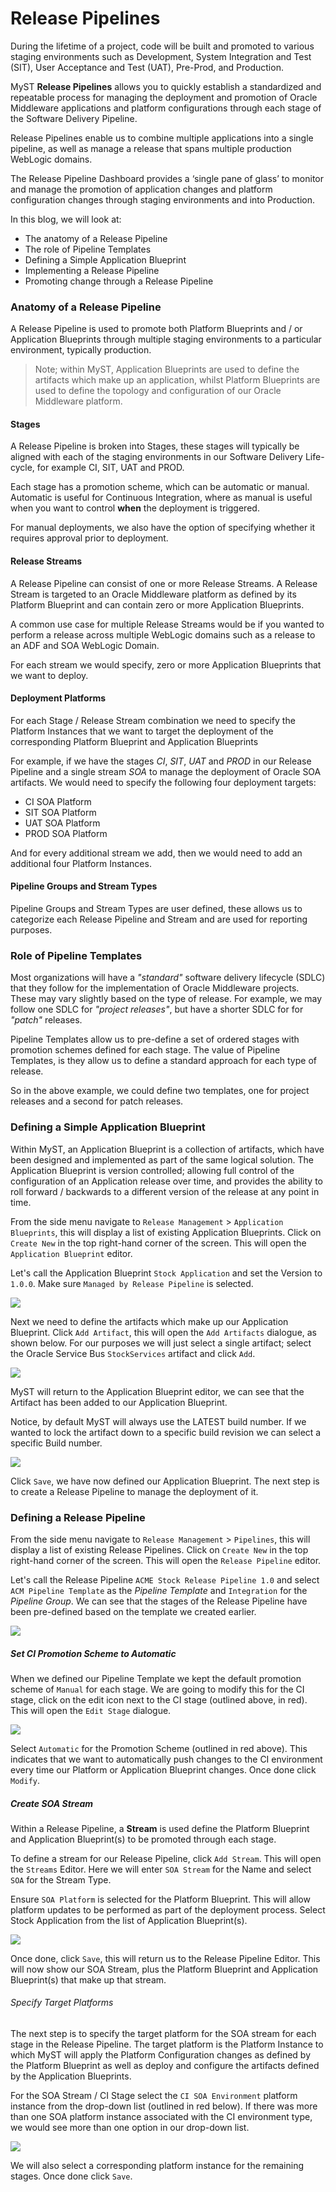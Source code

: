 # Release Pipelines
During the lifetime of a project, code will be built and promoted to various staging environments such as Development, System Integration and Test (SIT), User Acceptance and Test (UAT), Pre-Prod, and Production.

MyST **Release Pipelines** allows you to quickly establish a standardized and repeatable process for managing the deployment and promotion of Oracle Middleware applications and platform configurations through each stage of the Software Delivery Pipeline.

Release Pipelines enable us to combine multiple applications into a single pipeline, as well as manage a release that spans multiple production WebLogic domains.

The Release Pipeline Dashboard provides a ‘single pane of glass’ to monitor and manage the promotion of application changes and platform configuration changes through staging environments and into Production.

In this blog, we will look at:

* The anatomy of a Release Pipeline
* The role of Pipeline Templates
* Defining a Simple Application Blueprint
* Implementing a Release Pipeline
* Promoting change through a Release Pipeline

### Anatomy of a Release Pipeline
A Release Pipeline is used to promote both Platform Blueprints and / or Application Blueprints through multiple staging environments to a particular environment, typically production.

> Note; within MyST, Application Blueprints are used to define the artifacts which make up an application, whilst Platform Blueprints are used to define the topology and configuration of our Oracle Middleware platform.

#### Stages
A Release Pipeline is broken into Stages, these stages will typically be aligned with each of the staging environments in our Software Delivery Life-cycle, for example CI, SIT, UAT and PROD.

Each stage has a promotion scheme, which can be automatic or manual. Automatic is useful for Continuous Integration, where as manual is useful when you want to control **when** the deployment is triggered. 

For manual deployments, we also have the option of specifying whether it requires approval prior to deployment.

#### Release Streams
A Release Pipeline can consist of one or more Release Streams. A Release Stream is targeted to an Oracle Middleware platform as defined by its Platform Blueprint and can contain zero or more Application Blueprints. 

A common use case for multiple Release Streams would be if you wanted to perform a release across multiple WebLogic domains such as a release to an ADF and SOA WebLogic Domain.

For each stream we would specify, zero or more Application Blueprints that we want to deploy.

#### Deployment Platforms
For each Stage / Release Stream combination we need to specify the Platform Instances that we want to target the deployment of the corresponding Platform Blueprint and Application Blueprints 

For example, if we have the stages *CI*, *SIT*, *UAT* and *PROD* in our Release Pipeline and a single stream *SOA* to manage the deployment of Oracle SOA artifacts. We would need to specify the following four deployment targets:

* CI SOA Platform
* SIT SOA Platform
* UAT SOA Platform
* PROD SOA Platform 

And for every additional stream we add, then we would need to add an additional four Platform Instances.

#### Pipeline Groups and Stream Types
Pipeline Groups and Stream Types are user defined, these allows us to categorize each Release Pipeline and Stream and are used for reporting purposes. 

### Role of Pipeline Templates
Most organizations will have a *"standard"* software delivery lifecycle (SDLC) that they follow for the implementation of Oracle Middleware projects. These may vary slightly based on the type of release. For example, we may follow one SDLC for *"project releases"*, but have a shorter SDLC for   for *"patch"* releases.

Pipeline Templates allow us to pre-define a set of ordered stages with promotion schemes defined for each stage. The value of Pipeline Templates, is they allow us to define a standard approach for each type of release.

So in the above example, we could define two templates, one for project releases and a second for patch releases.



### Defining a Simple Application Blueprint 
Within MyST, an Application Blueprint is a collection of artifacts, which have been designed and implemented as part of the same logical solution. The Application Blueprint is version controlled; allowing full control of the configuration of an Application release over time, and provides the ability to roll forward / backwards to a different version of the release at any point in time.

From the side menu navigate to `Release Management` > `Application Blueprints`, this will display a list of existing Application Blueprints. Click on `Create New` in the top right-hand corner of the screen. This will open the `Application Blueprint` editor.

Let's call the Application Blueprint `Stock Application` and set the Version to `1.0.0`. Make sure `Managed by Release Pipeline` is selected.

![](/content/images/2016/10/ApplicationBlueprint0.PNG)

Next we need to define the artifacts which make up our Application Blueprint. Click `Add Artifact`, this will open the `Add Artifacts` dialogue, as shown below. For our purposes we will just select a single artifact; select the Oracle Service Bus `StockServices` artifact and click `Add`. 

![](/content/images/2016/10/AddArtifact.png)

MyST will return to the Application Blueprint editor, we can see that the Artifact has been added to our Application Blueprint.

Notice, by default MyST will always use the LATEST build number. If we wanted to lock the artifact down to a specific build revision we can select a specific Build number.

![](/content/images/2016/10/ApplicationBlueprint.PNG)

Click `Save`, we have now defined our Application Blueprint. The next step is to create a Release Pipeline to manage the deployment of it.

### Defining a Release Pipeline
From the side menu navigate to `Release Management` > `Pipelines`, this will display a list of existing Release Pipelines. Click on `Create New` in the top right-hand corner of the screen. This will open the `Release Pipeline` editor.

Let's call the Release Pipeline `ACME Stock Release Pipeline 1.0` and select `ACM Pipeline Template` as the *Pipeline Template* and `Integration` for the *Pipeline Group*. We can see that the stages of the Release Pipeline have been pre-defined based on the template we created earlier.

![](/content/images/2016/10/ReleasePipeline0-1.PNG)

##### Set CI Promotion Scheme to Automatic
When we defined our Pipeline Template we kept the default promotion scheme of `Manual` for each stage. We are going to modify this for the CI stage, click on the edit icon next to the CI stage (outlined above, in red). This will open the `Edit Stage` dialogue.

![](/content/images/2016/10/ModifyStageCI-1.PNG)

Select `Automatic` for the Promotion Scheme (outlined in red above). This indicates that we want to automatically push changes to the CI environment every time our Platform or Application Blueprint changes. Once done click `Modify`.

##### Create SOA Stream
Within a Release Pipeline, a **Stream** is used define the Platform Blueprint and Application Blueprint(s) to be promoted through each stage.

To define a stream for our Release Pipeline, click `Add Stream`. This will open the `Streams` Editor. Here we will enter `SOA Stream` for the Name and select `SOA` for the Stream Type.

Ensure `SOA Platform` is selected for the Platform Blueprint. This will allow platform updates to be performed as part of the deployment process. Select Stock Application from the list of Application Blueprint(s).

![](/content/images/2016/10/AddStream-1.PNG)

Once done, click `Save`, this will return us to the Release Pipeline Editor. This will now show our SOA Stream, plus the Platform Blueprint and Application Blueprint(s) that make up that stream.

###### Specify Target Platforms
The next step is to specify the target platform for the SOA stream for each stage in the Release Pipeline. The target platform is the Platform Instance to which MyST will apply the Platform Configuration changes as defined by the Platform Blueprint as well as deploy and configure the artifacts defined by the Application Blueprints.

For the SOA Stream / CI Stage select the `CI SOA Environment` platform instance from the drop-down list (outlined in red below). If there was more than one SOA platform instance associated with the CI environment type, we would see more than one option in our drop-down list.

![](/content/images/2016/10/ReleasePipeline1-2.PNG)

We will also select a corresponding platform instance for the remaining stages. Once done click `Save`.






